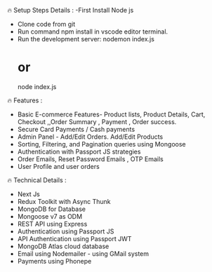 🔥 Setup Steps Details :
-First Install Node js
- Clone code from git
- Run command npm install in vscode editor terminal.
- Run the development server:
   nodemon index.js
   # or
  node index.js

🔥 Features :
- Basic E-commerce Features- Product lists, Product Details, Cart, Checkout ,,Order Summary , Payment , Order success.
- Secure Card Payments / Cash payments
- Admin Panel - Add/Edit Orders. Add/Edit Products
- Sorting, Filtering, and Pagination queries using Mongoose
- Authentication with Passport JS strategies
- Order Emails, Reset Password Emails , OTP Emails
- User Profile and user orders

🔥 Technical Details :
- Next Js
- Redux Toolkit with Async Thunk
- MongoDB for Database
- Mongoose v7 as ODM
- REST API using Express
- Authentication using Passport JS
- API Authentication using Passport JWT
- MongoDB Atlas cloud database
- Email using Nodemailer - using GMail system
- Payments using Phonepe 


